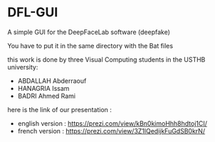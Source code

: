 # DFL-GUI
A simple GUI for the DeepFaceLab software (deepfake)

You have to put it in the same directory with the Bat files

this work is done by three Visual Computing students in the USTHB university:
  - ABDALLAH Abderraouf
  - HANAGRIA Issam
  - BADRI Ahmed Rami

here is the link of our presentation :
   - english version : https://prezi.com/view/kBn0kimoHhh8hdtoj1CI/
   - french version :  https://prezi.com/view/3Z1lQedijkFuGdSB0krN/
